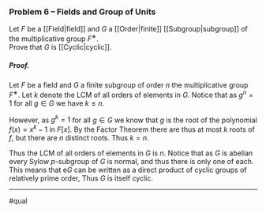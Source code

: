 ### Problem 6 – Fields and Group of Units 
Let $F$ be a [[Field|field]] and $G$ a [[Order|finite]] [[Subgroup|subgroup]] of the multiplicative group $F^∗$.  
Prove that $G$ is [[Cyclic|cyclic]].

##### *Proof*.
Let $F$ be a field and $G$ a finite subgroup of order $n$ the multiplicative group $F^∗$. Let $k$ denote the LCM of all orders of elements in $G$. Notice that as $g^n=1$ for all $g\in G$ we have $k\leq n$. 

However, as $g^k=1$ for all $g\in G$ we know that $g$ is the root of the polynomial $f(x)=x^k-1$ in $F[x]$. By the Factor Theorem there are thus at most $k$ roots of $f$, but there are $n$ distinct roots. Thus $k=n$. 

Thus the LCM of all orders of elements in $G$ is $n$. Notice that as $G$ is abelian every Sylow $p$-subgroup of $G$ is normal, and thus there is only one of each. This means that e$G$ can be written as a direct product of cyclic groups of relatively prime order, Thus $G$ is itself cyclic. 
***
#qual
